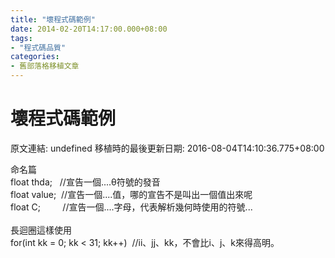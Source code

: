 ```yaml
---
title: "壞程式碼範例"
date: 2014-02-20T14:17:00.000+08:00
tags: 
- "程式碼品質"
categories:
- 舊部落格移植文章
---
```


# 壞程式碼範例

原文連結: undefined
移植時的最後更新日期: 2016-08-04T14:10:36.775+08:00

命名篇<br />float thda; &nbsp; //宣告一個....θ符號的發音<br />float value; &nbsp;//宣告一個....值，哪的宣告不是叫出一個值出來呢<br />float C; &nbsp; &nbsp; &nbsp; &nbsp; //宣告一個....字母，代表解析幾何時使用的符號...<br /><br />長迴圈這樣使用<br />for(int kk = 0; kk &lt; 31; kk++) &nbsp;//ii、jj、kk，不會比i、j、k來得高明。<br /><br />
